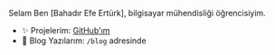 Selam
Ben [Bahadır Efe Ertürk], bilgisayar mühendisliği öğrencisiyim.
- ✨ Projelerim: [GitHub'ım](https://github.com/efeerturk7)
- 📝 Blog Yazılarım: `/blog` adresinde
